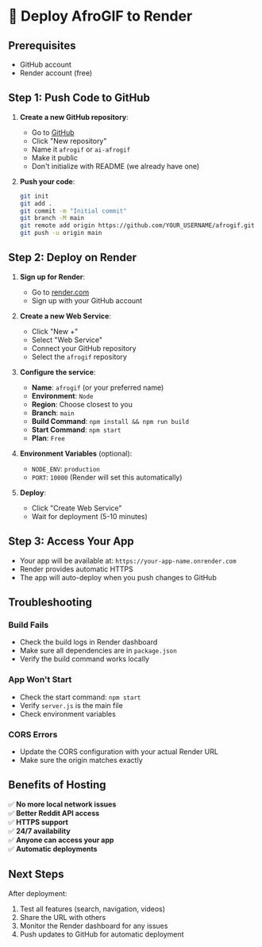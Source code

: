 # 🚀 Deploy AfroGIF to Render

## Prerequisites
- GitHub account
- Render account (free)

## Step 1: Push Code to GitHub

1. **Create a new GitHub repository**:
   - Go to [GitHub](https://github.com)
   - Click "New repository"
   - Name it `afrogif` or `ai-afrogif`
   - Make it public
   - Don't initialize with README (we already have one)

2. **Push your code**:
   ```bash
   git init
   git add .
   git commit -m "Initial commit"
   git branch -M main
   git remote add origin https://github.com/YOUR_USERNAME/afrogif.git
   git push -u origin main
   ```

## Step 2: Deploy on Render

1. **Sign up for Render**:
   - Go to [render.com](https://render.com)
   - Sign up with your GitHub account

2. **Create a new Web Service**:
   - Click "New +"
   - Select "Web Service"
   - Connect your GitHub repository
   - Select the `afrogif` repository

3. **Configure the service**:
   - **Name**: `afrogif` (or your preferred name)
   - **Environment**: `Node`
   - **Region**: Choose closest to you
   - **Branch**: `main`
   - **Build Command**: `npm install && npm run build`
   - **Start Command**: `npm start`
   - **Plan**: `Free`

4. **Environment Variables** (optional):
   - `NODE_ENV`: `production`
   - `PORT`: `10000` (Render will set this automatically)

5. **Deploy**:
   - Click "Create Web Service"
   - Wait for deployment (5-10 minutes)

## Step 3: Access Your App

- Your app will be available at: `https://your-app-name.onrender.com`
- Render provides automatic HTTPS
- The app will auto-deploy when you push changes to GitHub

## Troubleshooting

### Build Fails
- Check the build logs in Render dashboard
- Make sure all dependencies are in `package.json`
- Verify the build command works locally

### App Won't Start
- Check the start command: `npm start`
- Verify `server.js` is the main file
- Check environment variables

### CORS Errors
- Update the CORS configuration with your actual Render URL
- Make sure the origin matches exactly

## Benefits of Hosting

✅ **No more local network issues**  
✅ **Better Reddit API access**  
✅ **HTTPS support**  
✅ **24/7 availability**  
✅ **Anyone can access your app**  
✅ **Automatic deployments**  

## Next Steps

After deployment:
1. Test all features (search, navigation, videos)
2. Share the URL with others
3. Monitor the Render dashboard for any issues
4. Push updates to GitHub for automatic deployment 